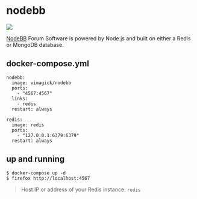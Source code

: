 nodebb
======

![](https://badge.imagelayers.io/vimagick/nodebb:latest.svg)

[NodeBB][1] Forum Software is powered by Node.js and built on either a Redis or MongoDB database.

## docker-compose.yml

```
nodebb:
  image: vimagick/nodebb
  ports:
    - "4567:4567"
  links:
    - redis
  restart: always

redis:
  image: redis
  ports:
    - "127.0.0.1:6379:6379"
  restart: always
```

## up and running

```
$ docker-compose up -d
$ firefox http://localhost:4567
```

> Host IP or address of your Redis instance: `redis`

[1]: https://nodebb.org/
